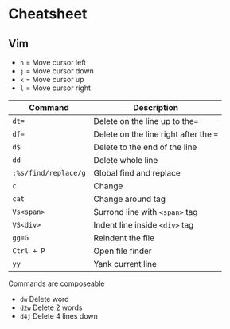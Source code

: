 # Cheatsheet

## Vim

  - `h` = Move cursor left
  - `j` = Move cursor down
  - `k` = Move cursor up
  - `l` = Move cursor right


|Command             | Description                           |
|--------------------| --------------------------------------|
|`dt=`               | Delete on the line up to the`=`       |
|`df=`               | Delete on the line right after the `=`|
|`d$`                | Delete to the end of the line         |
|`dd`                | Delete whole line                     |
|`:%s/find/replace/g`| Global find and replace               |
|`c`                 | Change                                |
|`cat`               | Change around tag                     |
|`Vs<span>`          | Surrond line with `<span>` tag        |
|`VS<div>`           | Indent line inside `<div>` tag        |
|`gg=G`              | Reindent the file                     |
|`Ctrl + P`          | Open file finder                      |
|`yy`                | Yank current line                     |

Commands are composeable 

  - `dw` Delete word
  - `d2w` Delete 2 words
  - `d4j` Delete 4 lines down
